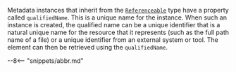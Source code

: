 <!-- SPDX-License-Identifier: CC-BY-4.0 -->
<!-- Copyright Contributors to the Egeria project. -->

Metadata instances that inherit from the [`Referenceable`](/types/0/0010-Base-Model/#referenceable) type have a property called `qualifiedName`. This is a unique name for the instance. When such an instance is created, the qualified name can be a unique identifier that is a natural unique name for the resource that it represents (such as the full path name of a file) or a unique identifier from an external system or tool. The element can then be retrieved using the `qualifiedName`.

--8<-- "snippets/abbr.md"

